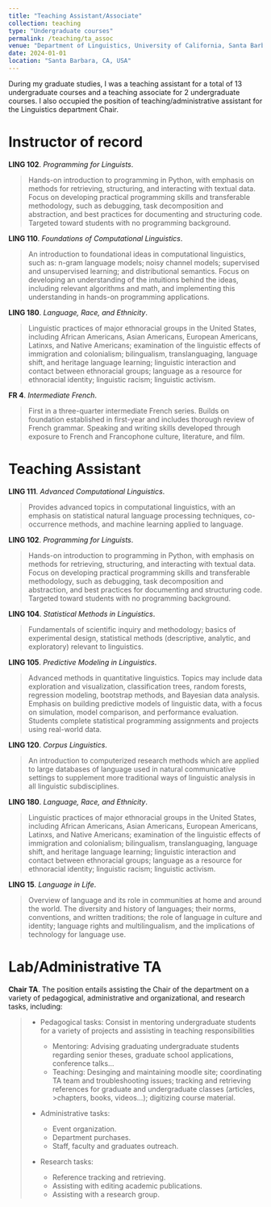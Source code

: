 ```yaml
---
title: "Teaching Assistant/Associate"
collection: teaching
type: "Undergraduate courses"
permalink: /teaching/ta_assoc
venue: "Department of Linguistics, University of California, Santa Barbara."
date: 2024-01-01
location: "Santa Barbara, CA, USA"
---
```

During my graduate studies, I was a teaching assistant for a total of 13 undergraduate courses and a teaching associate for 2 undergraduate courses. I also occupied the position of teaching/administrative assistant for the Linguistics department Chair.

Instructor of record
======
**LING 102**. *Programming for Linguists*.

> Hands-on introduction to programming in Python, with emphasis on methods for retrieving, structuring, and interacting with textual data. Focus on developing practical programming skills and transferable methodology, such as debugging, task decomposition and abstraction, and best practices for documenting and structuring code. Targeted toward students with no programming background.


**LING 110**. *Foundations of Computational Linguistics*.

> An introduction to foundational ideas in computational linguistics, such as: n-gram language models; noisy channel models; supervised and unsupervised learning; and distributional semantics. Focus on developing an understanding of the intuitions behind the ideas, including relevant algorithms and math, and implementing this understanding in hands-on programming applications.

**LING 180**. *Language, Race, and Ethnicity*.

> Linguistic practices of major ethnoracial groups in the United States, including African Americans, Asian Americans, European Americans, Latinxs, and Native Americans; examination of the linguistic effects of immigration and colonialism; bilingualism, translanguaging, language shift, and heritage language learning; linguistic interaction and contact between ethnoracial groups; language as a resource for ethnoracial identity; linguistic racism; linguistic activism. 


**FR 4**. *Intermediate French*.

> First in a three-quarter intermediate French series. Builds on foundation established in first-year and includes thorough review of French grammar. Speaking and writing skills developed through exposure to French and Francophone culture, literature, and film.

Teaching Assistant
======
**LING 111**. *Advanced Computational Linguistics*.

> Provides advanced topics in computational linguistics, with an emphasis on statistical natural language processing techniques, co-occurrence methods, and machine learning applied to language.


**LING 102**. *Programming for Linguists*.

> Hands-on introduction to programming in Python, with emphasis on methods for retrieving, structuring, and interacting with textual data. Focus on developing practical programming skills and transferable methodology, such as debugging, task decomposition and abstraction, and best practices for documenting and structuring code. Targeted toward students with no programming background.

**LING 104**. *Statistical Methods in Linguistics*.

> Fundamentals of scientific inquiry and methodology; basics of experimental design, statistical methods (descriptive, analytic, and exploratory) relevant to linguistics.

**LING 105**. *Predictive Modeling in Linguistics*.

> Advanced methods in quantitative linguistics. Topics may include data exploration and visualization, classification trees, random forests, regression modeling, bootstrap methods, and Bayesian data analysis. Emphasis on building predictive models of linguistic data, with a focus on simulation, model comparison, and performance evaluation. Students complete statistical programming assignments and projects using real-world data.

**LING 120**. *Corpus Linguistics*.

> An introduction to computerized research methods which are applied to large databases of language used in natural communicative settings to supplement more traditional ways of linguistic analysis in all linguistic subdisciplines.

**LING 180**. *Language, Race, and Ethnicity*.

> Linguistic practices of major ethnoracial groups in the United States, including African Americans, Asian Americans, European Americans, Latinxs, and Native Americans; examination of the linguistic effects of immigration and colonialism; bilingualism, translanguaging, language shift, and heritage language learning; linguistic interaction and contact between ethnoracial groups; language as a resource for ethnoracial identity; linguistic racism; linguistic activism.

**LING 15**. *Language in Life*.

> Overview of language and its role in communities at home and around the world. The diversity and history of languages; their norms, conventions, and written traditions; the role of language in culture and identity; language rights and multilingualism, and the implications of technology for language use.

Lab/Administrative TA
======

**Chair TA**. The position entails assisting the Chair of the department on a variety of pedagogical, administrative and organizational, and research tasks, including:

> * Pedagogical tasks: Consist in mentoring undergraduate students for a variety of projects and assisting in teaching responsibilities
>
>    + Mentoring: Advising graduating undergraduate students regarding senior theses, graduate school applications, conference talks...
>    + Teaching: Desinging and maintaining moodle site; coordinating TA team and troubleshooting issues; tracking and retrieving references for graduate and undergraduate classes (articles, >chapters, books, videos...); digitizing course material.
> * Administrative tasks:
>
>    + Event organization.
>    + Department purchases.
>    + Staff, faculty and graduates outreach.
>
> * Research tasks:
>
>    + Reference tracking and retrieving.
>    + Assisting with editing academic publications.
>    + Assisting with a research group.
